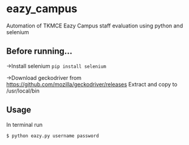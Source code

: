# eazy_campus
Automation of TKMCE Eazy Campus staff evaluation using python and selenium


## Before running...
->Install selenium
 ` pip install selenium `

->Download geckodriver from https://github.com/mozilla/geckodriver/releases 
Extract and copy to /usr/local/bin

## Usage
In terminal run

`$ python eazy.py username password`
